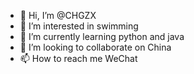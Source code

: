 - 👋 Hi, I’m @CHGZX
- 👀 I’m interested in swimming
- 🌱 I’m currently learning python and java
- 💞️ I’m looking to collaborate on China
- 📫 How to reach me WeChat

<!---
CHGZX/CHGZX is a ✨ special ✨ repository because its `README.md` (this file) appears on your GitHub profile.
You can click the Preview link to take a look at your changes.
--->
